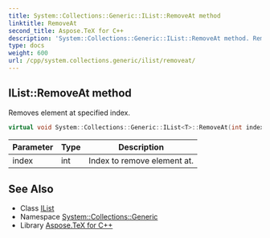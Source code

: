```yaml
---
title: System::Collections::Generic::IList::RemoveAt method
linktitle: RemoveAt
second_title: Aspose.TeX for C++
description: 'System::Collections::Generic::IList::RemoveAt method. Removes element at specified index in C++.'
type: docs
weight: 600
url: /cpp/system.collections.generic/ilist/removeat/
---
```

## IList::RemoveAt method


Removes element at specified index.

```cpp
virtual void System::Collections::Generic::IList<T>::RemoveAt(int index)=0
```


| Parameter | Type | Description |
| --- | --- | --- |
| index | int | Index to remove element at. |

## See Also

* Class [IList](../)
* Namespace [System::Collections::Generic](../../)
* Library [Aspose.TeX for C++](../../../)
